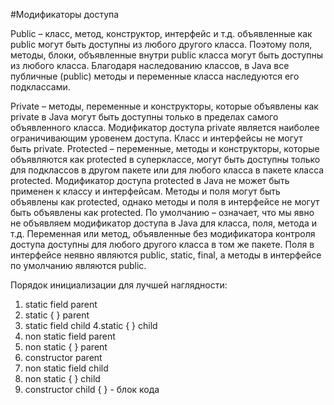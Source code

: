 #Модификаторы доступа

Public – класс, метод, конструктор, интерфейс и т.д. объявленные как public могут быть доступны из любого другого класса. 
Поэтому поля, методы, блоки, объявленные внутри public класса могут быть доступны из любого класса.
Благодаря наследованию классов, в Java все публичные (public) методы и переменные класса наследуются его подклассами.

Private – методы, переменные и конструкторы, которые объявлены как private в Java могут быть доступны только в пределах самого объявленного класса. Модификатор доступа private является наиболее ограничивающим уровенем доступа. Класс и интерфейсы не могут быть private.
Protected – переменные, методы и конструкторы, которые объявляются как protected в суперклассе, могут быть доступны только для подклассов в другом пакете или для любого класса в пакете класса protected.
Модификатор доступа protected в Java не может быть применен к классу и интерфейсам. Методы и поля могут быть объявлены как protected, однако методы и поля в интерфейсе не могут быть объявлены как protected.
По умолчанию – означает, что мы явно не объявляем модификатор доступа в Java для класса, поля, метода и т.д.
Переменная или метод, объявленные без модификатора контроля доступа доступны для любого другого класса в том же пакете. Поля в интерфейсе неявно являются public, static, final, а методы в интерфейсе по умолчанию являются public.

Порядок инициализации для лучшей наглядности:
1. static field parent
2. static { } parent
3. static field child
4.static { } сhild
5. non static field parent
6. non static { } parent
7. constructor parent
8. non static field child
9. non static { } child
10. constructor child
{ } - блок кода
